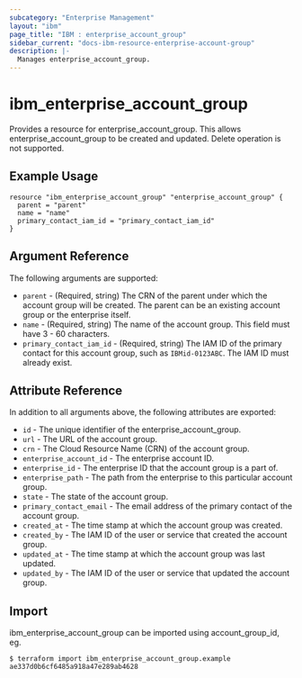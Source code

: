 ```yaml
---
subcategory: "Enterprise Management"
layout: "ibm"
page_title: "IBM : enterprise_account_group"
sidebar_current: "docs-ibm-resource-enterprise-account-group"
description: |-
  Manages enterprise_account_group.
---
```


# ibm\_enterprise_account_group

Provides a resource for enterprise_account_group. This allows enterprise_account_group to be created and updated. Delete operation is not supported.

## Example Usage

```hcl
resource "ibm_enterprise_account_group" "enterprise_account_group" {
  parent = "parent"
  name = "name"
  primary_contact_iam_id = "primary_contact_iam_id"
}
```

## Argument Reference

The following arguments are supported:

* `parent` - (Required, string) The CRN of the parent under which the account group will be created. The parent can be an existing account group or the enterprise itself.
* `name` - (Required, string) The name of the account group. This field must have 3 - 60 characters.
* `primary_contact_iam_id` - (Required, string) The IAM ID of the primary contact for this account group, such as `IBMid-0123ABC`. The IAM ID must already exist.

## Attribute Reference

In addition to all arguments above, the following attributes are exported:

* `id` - The unique identifier of the enterprise_account_group.
* `url` - The URL of the account group.
* `crn` - The Cloud Resource Name (CRN) of the account group.
* `enterprise_account_id` - The enterprise account ID.
* `enterprise_id` - The enterprise ID that the account group is a part of.
* `enterprise_path` - The path from the enterprise to this particular account group.
* `state` - The state of the account group.
* `primary_contact_email` - The email address of the primary contact of the account group.
* `created_at` - The time stamp at which the account group was created.
* `created_by` - The IAM ID of the user or service that created the account group.
* `updated_at` - The time stamp at which the account group was last updated.
* `updated_by` - The IAM ID of the user or service that updated the account group.

## Import

ibm_enterprise_account_group can be imported using account_group_id, eg.

```
$ terraform import ibm_enterprise_account_group.example ae337d0b6cf6485a918a47e289ab4628
```
